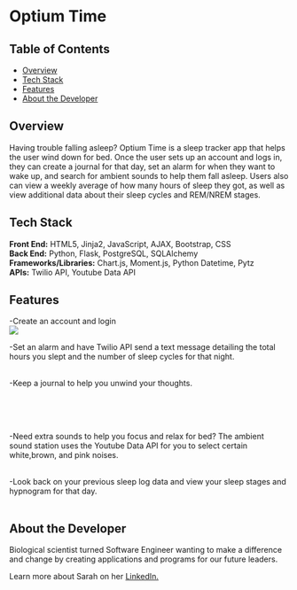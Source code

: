 # Optium Time

## Table of Contents

- [Overview](#overview)
- [Tech Stack](#tech-stack)
- [Features](#features)
- [About the Developer](#developer)

## <a name="overview"></a>Overview

Having trouble falling asleep? Optium Time is a sleep tracker app that helps the user wind down for bed. Once the user sets up an account and logs in, they can create a journal for that day, set an alarm for when they want to wake up, and search for ambient sounds to help them fall asleep. Users also can view a weekly average of how many hours of sleep they got, as well as view additional data about their sleep cycles and REM/NREM stages.

## <a name="tech-stack"></a>Tech Stack

**Front End:** HTML5, Jinja2, JavaScript, AJAX, Bootstrap, CSS<br>
**Back End:** Python, Flask, PostgreSQL, SQLAlchemy<br>
**Frameworks/Libraries:** Chart.js, Moment.js, Python Datetime, Pytz<br>
**APIs:** Twilio API, Youtube Data API
<br/>

## <a name="features"></a>Features

-Create an account and login
<br>
<img src ="https://giphy.com/gifs/qtQhbW02dgujNIx0NQ/html5">
<br>

-Set an alarm and have Twilio API send a text message detailing the total hours you slept and the number of sleep cycles for that night.
<br><br>

<!-- <p align="center">
<img src="/static/images/reminder.jpg">
<br/><br/>
 </p> -->

-Keep a journal to help you unwind your thoughts.
<br><br>

<!-- <p align="center">
<img src="/static/images/todolist.jpg">
<br/><br/>
 </p> -->

<!-- After a long day, write a simple
journal entry to help clear the mind
and not stress over what to write
with guided prompts or free write what's
on your mind. -->

<br><br>

<!-- <p align="center">
<img src="/static/images/journal.jpg">
<br/><br/>
 </p> -->

-Need extra sounds to help you focus and relax for bed? The ambient sound station uses the Youtube Data API for you
to select certain white,brown, and pink noises.
<br><br>

<!-- <p align="center">
<img src="/static/images/meditation.jpg">
<br><br>
 </p> -->

-Look back on your previous sleep log data and view your sleep stages and hypnogram for that day.
<br><br>

## <a name="developer"></a>About the Developer

Biological scientist turned Software Engineer wanting to make a difference and change by creating applications and programs for our future leaders.

Learn more about Sarah on her <a href="https://www.linkedin.com/in/wong-s" target="_blank">LinkedIn.</a>
